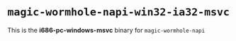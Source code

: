 # `magic-wormhole-napi-win32-ia32-msvc`

This is the **i686-pc-windows-msvc** binary for `magic-wormhole-napi`
